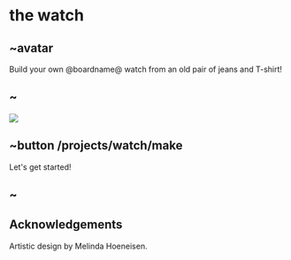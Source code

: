 # the watch

## ~avatar

Build your own @boardname@ watch from an old pair of jeans and T-shirt!

## ~

![](/static/mb/lessons/the-watch-1.png)

## ~button /projects/watch/make

Let's get started!

## ~

## Acknowledgements

Artistic design by Melinda Hoeneisen.

